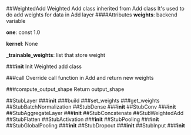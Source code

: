 ##WeightedAdd
Weighted Add class inherited from Add class
It's used to do add weights for data in Add layer
####Attributes
**weights**: backend variable

**one**: const 1.0

**kernel**: None

**_trainable_weights**: list that store weight

###__init__
Init Weighted add class

###call
Override call function in Add and return new weights

###compute_output_shape
Return output_shape

##StubLayer
###__init__
###build
###set_weights
###get_weights
##StubBatchNormalization
##StubDense
###__init__
##StubConv
###__init__
##StubAggregateLayer
###__init__
##StubConcatenate
##StubWeightedAdd
##StubFlatten
##StubActivation
###__init__
##StubPooling
###__init__
##StubGlobalPooling
###__init__
##StubDropout
###__init__
##StubInput
###__init__
